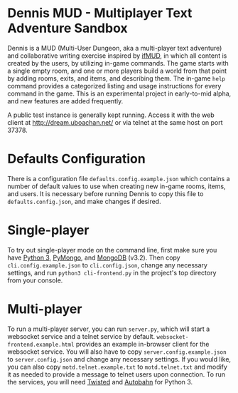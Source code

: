 # Dennis MUD - Multiplayer Text Adventure Sandbox

Dennis is a MUD (Multi-User Dungeon, aka a multi-player text adventure) and collaborative writing exercise inspired by [ifMUD](http://ifmud.port4000.com/), in which all content is created by the users, by utilizing in-game commands. The game starts with a single empty room, and one or more players build a world from that point by adding rooms, exits, and items, and describing them. The in-game `help` command provides a categorized listing and usage instructions for every command in the game. This is an experimental project in early-to-mid alpha, and new features are added frequently.

A public test instance is generally kept running. Access it with the web client at http://dream.uboachan.net/ or via telnet at the same host on port 37378.

Defaults Configuration
======================

There is a configuration file `defaults.config.example.json` which contains a number of default values to use when creating new in-game rooms, items, and users. It is necessary before running Dennis to copy this file to `defaults.config.json`, and make changes if desired.

Single-player
=============

To try out single-player mode on the command line, first make sure you have [Python 3](https://www.python.org/), [PyMongo](https://api.mongodb.com/python/current/), and [MongoDB](https://www.mongodb.com/) (v3.2). Then copy `cli.config.example.json` to `cli.config.json`, change any necessary settings, and  run `python3 cli-frontend.py` in the project's top directory from your console.

Multi-player
============

To run a multi-player server, you can run `server.py`, which will start a websocket service and a telnet service by default. `websocket-frontend.example.html` provides an example in-browser client for the websocket service. You will also have to copy `server.config.example.json` to `server.config.json` and change any necessary settings. If you would like, you can also copy `motd.telnet.example.txt` to `motd.telnet.txt` and modify it as needed to provide a message to telnet users upon connection. To run the services, you will need [Twisted](https://twistedmatrix.com/trac/) and [Autobahn](https://crossbar.io/autobahn/) for Python 3.
